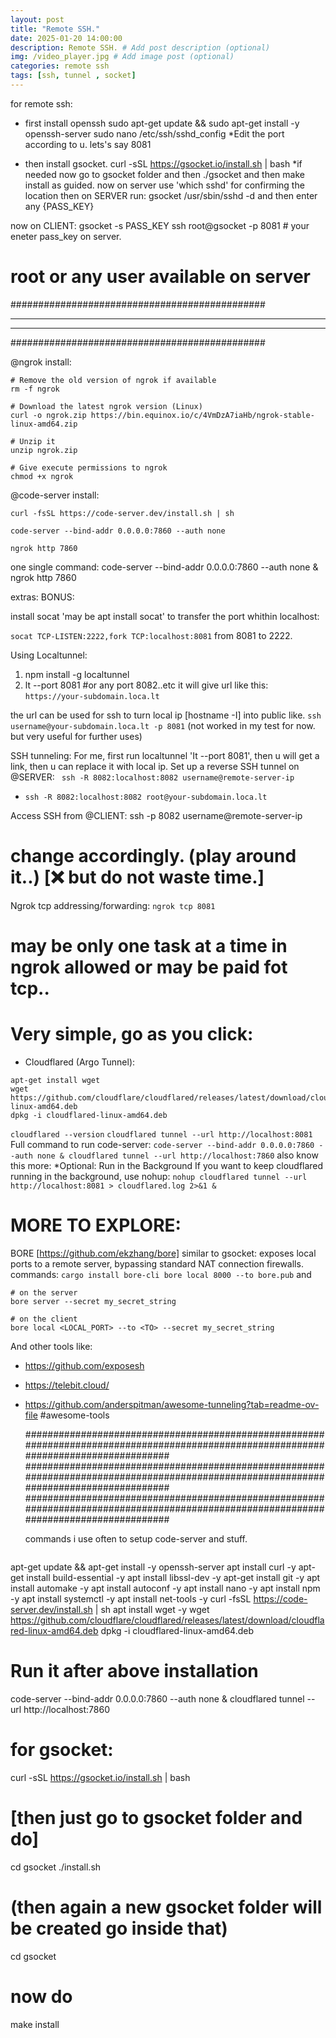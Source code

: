 ```yaml
---
layout: post
title: "Remote SSH."
date: 2025-01-20 14:00:00
description: Remote SSH. # Add post description (optional)
img: /video_player.jpg # Add image post (optional)
categories: remote ssh
tags: [ssh, tunnel , socket]
---
```


for remote ssh:
- first install openssh
sudo apt-get update && sudo apt-get install -y openssh-server
sudo nano /etc/ssh/sshd_config
*Edit the port according to u. lets's say 8081

- then install gsocket.
curl -sSL https://gsocket.io/install.sh | bash
*if needed now go to gsocket folder and then ./gsocket and then make install as guided.
now on server use 'which sshd' for confirming the location
then on SERVER run:
gsocket /usr/sbin/sshd -d
and then enter any {PASS_KEY}

now on CLIENT:
gsocket -s PASS_KEY ssh root@gsocket -p 8081 # your eneter pass_key on server.
# root or any user available on server

##############################################
<hr />
<hr />
##############################################

@ngrok install:
```
# Remove the old version of ngrok if available
rm -f ngrok

# Download the latest ngrok version (Linux)
curl -o ngrok.zip https://bin.equinox.io/c/4VmDzA7iaHb/ngrok-stable-linux-amd64.zip

# Unzip it
unzip ngrok.zip

# Give execute permissions to ngrok
chmod +x ngrok
```

@code-server install:
```
curl -fsSL https://code-server.dev/install.sh | sh

code-server --bind-addr 0.0.0.0:7860 --auth none

ngrok http 7860
```

one single command:
code-server --bind-addr 0.0.0.0:7860 --auth none & ngrok http 7860

extras:
BONUS:

install socat 'may be apt install socat'
 to transfer the port whithin localhost:

``` socat TCP-LISTEN:2222,fork TCP:localhost:8081 ``` 
from 8081 to 2222.

Using Localtunnel:
1. npm install -g localtunnel
2. lt --port 8081    #or any port 8082..etc
 it will give url like this:
  `https://your-subdomain.loca.lt`

the url can be used for ssh to turn local ip [hostname -I] into public like.
 `` ssh username@your-subdomain.loca.lt -p 8081 ``
(not worked in my test for now. but very useful for further uses)

 SSH tunneling:
 For me, first run localtunnel 'It --port 8081', then u will get a link, then u can replace it with local ip.
 Set up a reverse SSH tunnel on @SERVER:
` ssh -R 8082:localhost:8082 username@remote-server-ip`
- `ssh -R 8082:localhost:8082 root@your-subdomain.loca.lt`
  
Access SSH from @CLIENT:
ssh -p 8082 username@remote-server-ip
# change accordingly.   (play around it..) [❌ but do not waste time.]

Ngrok tcp addressing/forwarding:
 `ngrok tcp 8081`
# may be only one task at a time in ngrok allowed or may be paid fot tcp..


# Very simple, go as you click:
* Cloudflared (Argo Tunnel):
```
apt-get install wget
wget https://github.com/cloudflare/cloudflared/releases/latest/download/cloudflared-linux-amd64.deb
dpkg -i cloudflared-linux-amd64.deb
```
` cloudflared --version `
`` cloudflared tunnel --url http://localhost:8081 ``
Full command to run code-server:
` code-server --bind-addr 0.0.0.0:7860 --auth none & cloudflared tunnel --url http://localhost:7860 `
 also know this more:
*Optional: Run in the Background
If you want to keep cloudflared running in the background, use nohup:
` nohup cloudflared tunnel --url http://localhost:8081 > cloudflared.log 2>&1 & `

# MORE TO EXPLORE:
BORE [https://github.com/ekzhang/bore] similar to gsocket:
exposes local ports to a remote server, bypassing standard NAT connection firewalls.
commands:
`
cargo install bore-cli
bore local 8000 --to bore.pub
`
and 
```
# on the server
bore server --secret my_secret_string

# on the client
bore local <LOCAL_PORT> --to <TO> --secret my_secret_string
```
And other tools like:
- https://github.com/exposesh
- https://telebit.cloud/
- https://github.com/anderspitman/awesome-tunneling?tab=readme-ov-file #awesome-tools

  ######################################################################################################################################
  ######################################################################################################################################
  ######################################################################################################################################

  commands i use often to setup code-server and stuff.
  ```
apt-get update && apt-get install -y openssh-server
apt install curl -y
apt-get install build-essential -y
apt install libssl-dev -y
apt-get install git -y
apt install automake -y
apt install autoconf -y
apt install nano -y
apt install npm -y
apt install systemctl -y
apt install net-tools -y
curl -fsSL https://code-server.dev/install.sh | sh
apt install wget -y
wget https://github.com/cloudflare/cloudflared/releases/latest/download/cloudflared-linux-amd64.deb 
dpkg -i cloudflared-linux-amd64.deb

# Run it after above installation
code-server --bind-addr 0.0.0.0:7860 --auth none & cloudflared tunnel --url http://localhost:7860

# for gsocket:
curl -sSL https://gsocket.io/install.sh | bash
# [then just go to gsocket folder and do]
cd gsocket
./install.sh
# (then again a new gsocket folder will be created go inside that)
cd gsocket
# now do
make install
```
